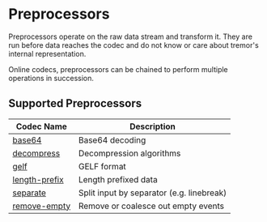# Preprocessors

Preprocessors operate on the raw data stream and transform it. They are run before data reaches the codec and do not know or care about tremor's internal representation.

Online codecs, preprocessors can be chained to perform multiple operations in succession.

## Supported Preprocessors

|Codec Name|Description|
|---|---|
|[base64](base64)|Base64 decoding|
|[decompress](decompress)|Decompression algorithms|
|[gelf](gelf)|GELF format|
|[length-prefix](length-prefix)|Length prefixed data|
|[separate](separate)|Split input by separator (e.g. linebreak)|
|[remove-empty](remove-empty)|Remove or coalesce out empty events|

